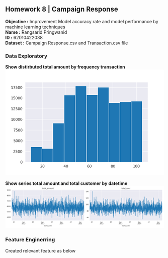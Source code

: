 ## Homework 8 | Campaign Response
**Objective :** Improvement Model accuracy rate and model performance by machine learning techniques </br>
**Name :** Rangsarid Pringwanid  </br>
**ID :** 62010422038 </br>
**Dataset :**  Campaign Response.csv and Transaction.csv file 

### Data Exploratory 
**Show distirbuted total amount by  frequency transaction** </br>
![Screenshot](Hw8_img/distributed.png) 

**Show series total amount and total customer by  datetime** </br>
![Screenshot](Hw8_img/date_amount.png) 

### Feature Enginerring 
  Created relevant feature as below 
  
  




